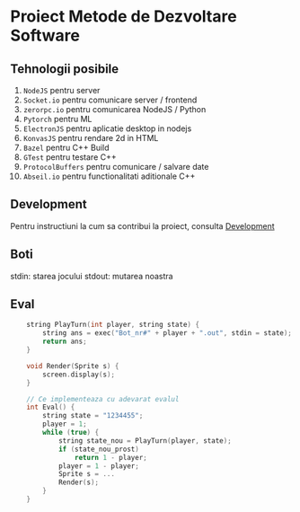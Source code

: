 # Proiect Metode de Dezvoltare Software

## Tehnologii posibile

1. `NodeJS` pentru server
1. `Socket.io` pentru comunicare server / frontend
1. `zerorpc.io` pentru comunicarea NodeJS / Python
1. `Pytorch` pentru ML
1. `ElectronJS` pentru aplicatie desktop in nodejs
1. `KonvasJS` pentru rendare 2d in HTML
1. `Bazel` pentru C++ Build
1. `GTest` pentru testare C++
1. `ProtocolBuffers` pentru comunicare / salvare date
1. `Abseil.io` pentru functionalitati aditionale C++


## Development

Pentru instructiuni la cum sa contribui la proiect, consulta [Development](Development.md)

## Boti

stdin: starea jocului
stdout: mutarea noastra

## Eval

```c++
    string PlayTurn(int player, string state) {
        string ans = exec("Bot_nr#" + player + ".out", stdin = state);
        return ans;
    }

    void Render(Sprite s) {
        screen.display(s);
    }

    // Ce implementeaza cu adevarat evalul
    int Eval() {
        string state = "1234455";
        player = 1;
        while (true) {
            string state_nou = PlayTurn(player, state);
            if (state_nou_prost)
                return 1 - player;
            player = 1 - player;
            Sprite s = ...
            Render(s);
        }
    }
```

